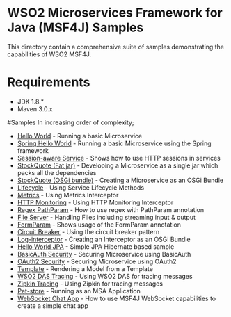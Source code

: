 # WSO2 Microservices Framework for Java (MSF4J) Samples

This directory contain a comprehensive suite of samples demonstrating the capabilities of WSO2 MSF4J.

# Requirements
* JDK 1.8.*
* Maven 3.0.x

#Samples 
In increasing order of complexity;

* [Hello World](helloworld) - Running a basic Microservice
* [Spring Hello World](spring-helloworld) - Running a basic Microservice using the Spring framework  
* [Session-aware Service](http-session) - Shows how to use HTTP sessions in services 
* [StockQuote (Fat jar)](stockquote/fatjar) - Developing a Microservice as a single jar which packs all the dependencies
* [StockQuote (OSGi bundle)](stockquote/bundle) - Creating a Microservice as an OSGi Bundle
* [Lifecycle](lifecycle) - Using Service Lifecycle Methods
* [Metrics](metrics) - Using Metrics Interceptor
* [HTTP Monitoring](http-monitoring) - Using HTTP Monitoring Interceptor
* [Regex PathParam](regex-pathparam) - How to use regex with PathParam annotation
* [File Server](fileserver) - Handling Files including streaming input & output
* [FormParam](formparam) - Shows usage of the FormParam annotation
* [Circuit Breaker](circuitbreaker) - Using the circuit breaker pattern
* [Log-interceptor](log-interceptor-bundle) - Creating an Interceptor as an OSGi Bundle
* [Hello World JPA](jpa) - Simple JPA Hibernate based sample
* [BasicAuth Security](basicauth-security) - Securing Microservice using BasicAuth
* [OAuth2 Security](oauth2-security) - Securing Microservice using OAuth2
* [Template](template) - Rendering a Model from a Template
* [WSO2 DAS Tracing](message-tracing/das) - Using WSO2 DAS for tracing messages
* [Zipkin Tracing](message-tracing/zipkin) - Using Zipkin for tracing messages
* [Pet-store](petstore) - Running as an MSA Application
* [WebSocket Chat App](websocket/chatApp) - How to use MSF4J WebSocket capabilities to create a simple chat app

